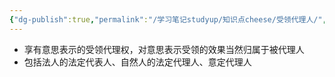 ```yaml
---
{"dg-publish":true,"permalink":"/学习笔记studyup/知识点cheese/受领代理人/","dgPassFrontmatter":true,"noteIcon":"","created":"2024-07-16T11:10:12.608+08:00","updated":"2024-09-11T12:20:06.976+08:00"}
---
```


- 享有意思表示的受领代理权，对意思表示受领的效果当然归属于被代理人
- 包括法人的法定代表人、自然人的法定代理人、意定代理人